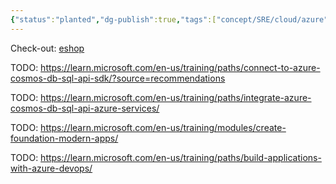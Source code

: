 ```yaml
---
{"status":"planted","dg-publish":true,"tags":["concept/SRE/cloud/azure","code/dotNet/azure"],"github-url":"https://github.com/Azure-Samples","definition":"Microsoft Azure code samples and examples in .NET, Java, Python, JavaScript, TypeScript, PHP and Ruby","creation_date":"2024-05-02 22:00","permalink":"/code/azure-samples/","dgPassFrontmatter":true}
---
```



Check-out: [eshop](https://github.com/Azure-Samples/eShopOnAzure)

TODO:  https://learn.microsoft.com/en-us/training/paths/connect-to-azure-cosmos-db-sql-api-sdk/?source=recommendations

TODO: https://learn.microsoft.com/en-us/training/paths/integrate-azure-cosmos-db-sql-api-azure-services/

TODO: https://learn.microsoft.com/en-us/training/modules/create-foundation-modern-apps/

TODO: https://learn.microsoft.com/en-us/training/paths/build-applications-with-azure-devops/
